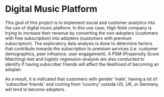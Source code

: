 # Digital Music Platform

This goal of this project is to implement social and customer analytics into the use of digital music platform. In this use case, High Note company is trying to increase their revenue by converting the non-adopters (customers with free subscription) into adopters (customers with premium subscription). The exploratory data analysis is done to determine factors that contribute towards the subscription to premium services (i.e. customer demographics, peer influence, user engagement). A PSM (Propensity Score Matching) test and logistic regression analysis are also conducted to identify if having subscriber friends will affect the likelihood of becoming an adopter. 

As a result, it is indicated that customers with gender 'male', having a lot of 'subscriber friends' and coming from 'country' outside US, UK, or Germany, will tend to become adopters.
